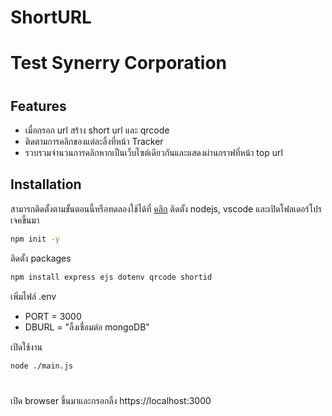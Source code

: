 # ShortURL
# Test Synerry Corporation
#
#
## Features

-  เมื่อกรอก url สร้าง short url และ qrcode
-  ติดตามการคลิกของแต่ละลิ้งที่หน้า Tracker
- รวบรวมจำนวนการคลิกหากเป็นเว็บไซต์เดียวกันและแสดงผ่านกราฟที่หน้า top url



## Installation
สามารถติดตั้งตามขั้นตอนนี้หรือทดลองใช้ได้ที่ [คลิก]
ติดตั้ง nodejs, vscode และเปิดโฟลเดอร์โปรเจคขึ้นมา

```sh
npm init -y
```

ติดตั้ง packages

```sh
npm install express ejs dotenv qrcode shortid
```

เพิ่มไฟล์ .env 
- PORT = 3000
- DBURL = "ลิ้งเชื่อมต่อ mongoDB"

เปิดใช้งาน
```sh
node ./main.js
```
#
เปิด browser ขึ้นมาและกรอกลิ้ง https://localhost:3000


   [คลิก]: https://ShortURL.panwan1040.repl.co

